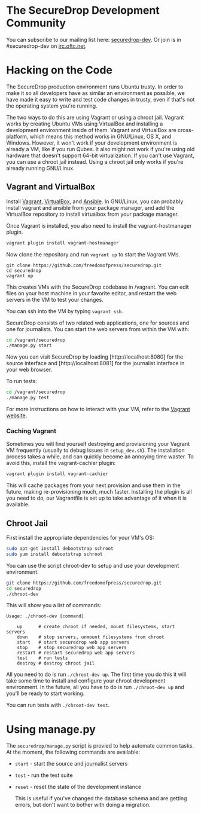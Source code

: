 # The SecureDrop Development Community

You can subscribe to our mailing list here: [securedrop-dev](https://lists.riseup.net/www/subscribe/securedrop-dev). Or join is in #securedrop-dev on [irc.oftc.net](http://www.oftc.net/).

# Hacking on the Code

The SecureDrop production environment runs Ubuntu trusty. In order to make it so all developers have as similar an environment as possible, we have made it easy to write and test code changes in trusty, even if that's not the operating system you're running.

The two ways to do this are using Vagrant or using a chroot jail. Vagrant works by creating Ubuntu VMs using VirtualBox and installing a development environment inside of them. Vagrant and VirtualBox are cross-platform, which means this method works in GNU/Linux, OS X, and Windows. However, it won't work if your development environment is already a VM, like if you run Qubes. It also might not work if you're using old hardware that doesn't support 64-bit virtualization. If you can't use Vagrant, you can use a chroot jail instead. Using a chroot jail only works if you're already running GNU/Linux.

## Vagrant and VirtualBox

Install [Vagrant](http://vagrantup.com), [VirtualBox](http://www.virtualbox.org), and [Ansible](http://docs.ansible.com/intro_installation.html). In GNU/Linux, you can probably install vagrant and ansible from your package manager, and add the VirtualBox repository to install virtualbox from your package manager.

Once Vagrant is installed, you also need to install the vagrant-hostmanager plugin.

```sh
vagrant plugin install vagrant-hostmanager
```

Now clone the repository and run `vagrant up` to start the Vagrant VMs.

```
git clone https://github.com/freedomofpress/securedrop.git
cd securedrop
vagrant up
```

This creates VMs with the SecureDrop codebase in /vagrant. You can edit files on your host machine in your favorite editor, and restart the web servers in the VM to test your changes.

You can ssh into the VM by typing `vagrant ssh`.

SecureDrop consists of two related web applications, one for sources and one for journalists. You can start the web servers from within the VM with:

```sh
cd /vagrant/securedrop
./manage.py start
```

Now you can visit SecureDrop by loading [http://localhost:8080] for the source interface and [http://localhost:8081] for the journalist interface in your web browser.

To run tests:

```sh
cd /vagrant/securedrop
./manage.py test
```

For more instructions on how to interact with your VM, refer to the [Vagrant website](http://vagrantup.com).



### Caching Vagrant

Sometimes you will find yourself destroying and provisioning your Vagrant VM frequently (usually to debug issues in `setup_dev.sh`). The installation process takes a while, and can quickly become an annoying time waster. To avoid this, install the vagrant-cachier plugin:

```sh
vagrant plugin install vagrant-cachier
```

This will cache packages from your next provision and use them in the future, making re-provisioning much, much faster. Installing the plugin is all you need to do, our Vagrantfile is set up to take advantage of it when it is available.

## Chroot Jail

First install the appropriate dependencies for your VM's OS:

```sh
sudo apt-get install debootstrap schroot
sudo yum install debootstrap schroot
```

You can use the script chroot-dev to setup and use your development environment.

```sh
git clone https://github.com/freedomofpress/securedrop.git
cd securedrop
./chroot-dev
```

This will show you a list of commands:

```
Usage: ./chroot-dev [command]

    up      # create chroot if needed, mount filesystems, start servers
    down    # stop servers, unmount filesystems from chroot
    start   # start securedrop web app servers
    stop    # stop securedrop web app servers
    restart # restart securedrop web app servers
    test    # run tests
    destroy # destroy chroot jail
```

All you need to do is run `./chroot-dev up`. The first time you do this it will take some time to install and configure your chroot development environment. In the future, all you have to do is run `./chroot-dev up` and you'll be ready to start working.

You can run tests with `./chroot-dev test`.

# Using manage.py

The `securedrop/manage.py` script is provied to help automate common tasks. At
the moment, the following commands are available:

* `start` - start the source and journalist servers
* `test` - run the test suite
* `reset` - reset the state of the development instance

    This is useful if you've changed the database schema and are getting
    errors, but don't want to bother with doing a migration.
